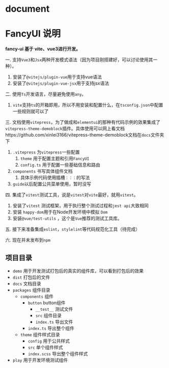 # document

# FancyUI 说明

**fancy-ui 基于 vite、vue3进行开发。**

一. 支持`Vue3`和`Jsx`两种开发模式语法（因为项目刚搭建好，可以讨论使用其一种）。

1. 安装了`@vitejs/plugin-vue`用于支持vue语法
2. 安装了`@vitejs/plugin-vue-jsx`用于支持jsx语法

二. 使用`Ts`开发语言，尽量避免使用`any`。

1. `vite`支持`ts`的开箱即用，所以不用安装和配置什么，在`tsconfig.json`中配置一些规则就可以了

三. 文档使用`vitepress`，为了做成和`elementui`的那种有代码示例的效果集成了`vitepress-theme-demoblock`插件。具体使用可以网上看文档https://github.com/xinlei3166/vitepress-theme-demoblock文档在`docs`文件夹下

1. `.vitepress` 为`vitepress`一些配置
    1. `theme` 用于配置主题和引用`FancyUI`
    2. `config.ts` 用于配置一些基础信息和路由
2. `components` 书写具体组件文档
    1. 具体示例代码使用插槽`：：：`的写法
3. `guide`以后配置公共菜单使用，暂时没写


四. 集成了`vitest`测试工具，说是`vitest`对`vite`最好，就用`vitest`。

1. 安装了`vitest` 测试框架，用于执行整个测试过程和`jest api`大致相同
2. 安装 `happy-dom`用于在Node开发环境中模拟 `Dom` 
3. 安装`@vue/test-utils` ，这个是`Vue`推荐的测试工具库。

五. 接下来准备集成`eslint`，`stylelint`等代码规范化工具（待完成）

六. 现在并未发布到`npm`

## 项目目录

- `demo` 用于开发测试打包后的真实的组件库，可以看到打包后的效果
- `dist` 打包后的文件
- `docs` 文档目录
- `packages` 组件目录
    - `components` 组件
        - `button` button组件
            - `__test__` 测试文件
            - `src` 组件目录
            - `index.ts` 导出文件
        - `index.ts` 导出整个组件
    - `theme` 组件样式目录
        - `config` 用于公共样式
        - `src` 单个组件样式
        - `index.scss` 导出整个组件样式
- `play` 用于开发环境测试组件
